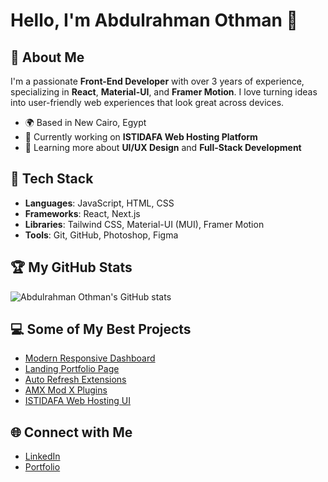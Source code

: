 # Hello, I'm Abdulrahman Othman 👋

## 🚀 About Me
I'm a passionate **Front-End Developer** with over 3 years of experience, specializing in **React**, **Material-UI**, and **Framer Motion**. I love turning ideas into user-friendly web experiences that look great across devices.

- 🌍 Based in New Cairo, Egypt
- 🔭 Currently working on **ISTIDAFA Web Hosting Platform**
- 🌱 Learning more about **UI/UX Design** and **Full-Stack Development**

## 🔧 Tech Stack
- **Languages**: JavaScript, HTML, CSS
- **Frameworks**: React, Next.js
- **Libraries**: Tailwind CSS, Material-UI (MUI), Framer Motion
- **Tools**: Git, GitHub, Photoshop, Figma

## 🏆 My GitHub Stats
![Abdulrahman Othman's GitHub stats](https://github-readme-stats.vercel.app/api?username=supremache&show_icons=true&theme=radical)

## 💻 Some of My Best Projects
- [Modern Responsive Dashboard](https://github.com/Supremache/front-end/tree/main/app/modern-responsive-dashboard)
- [Landing Portfolio Page](https://github.com/Supremache/front-end/tree/main/app/landing-portfolio-page)
- [Auto Refresh Extensions](https://github.com/Supremache/chrome-extensions/tree/main/Task%20Checker)
- [AMX Mod X Plugins](https://github.com/Supremache/amxmodx-plugins)
- [ISTIDAFA Web Hosting UI](https://webhosting-w.web.app/)

## 🌐 Connect with Me
- [LinkedIn](https://linkedin.com/in/abdulrahman-othman-5a4a1331a)
- [Portfolio](https://supremache.github.io/)
